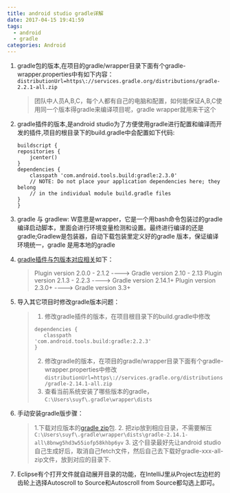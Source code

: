 ```yaml
---
title: android studio gradle详解
date: 2017-04-15 19:41:59
tags:
  - android
  - gradle
categories: Android
---
```


1. gradle包的版本,在项目的gradle/wrapper目录下面有个gradle-wrapper.properties中有如下内容：
`distributionUrl=https\://services.gradle.org/distributions/gradle-2.2.1-all.zip`
    >团队中人员A,B,C，每个人都有自己的电脑和配置，如何能保证A,B,C使用同一个版本得gradle来编译项目呢，gradle wrapper就用来干这个

2. gradle插件的版本,是android studio为了方便使用gradle进行配置和编译而开发的插件,项目的根目录下的build.gradle中会配置如下代码:
    ```
    buildscript {
    repositories {
        jcenter()
    }
    dependencies {
        classpath 'com.android.tools.build:gradle:2.3.0'
        // NOTE: Do not place your application dependencies here; they belong
        // in the individual module build.gradle files
    }
    }
    ```
3. gradle 与 gradlew: W意思是wrapper，它是一个用bash命令包装过的gradle编译启动脚本，里面会进行环境变量检测和设置。最终进行编译的还是gradle;Gradlew是包装器，自动下载包装里定义好的gradle 版本，保证编译环境统一，gradle 是用本地的gradle

4. [gradle插件与包版本对应相关](https://developer.android.com/studio/releases/gradle-plugin.html)如下：
    > Plugin version 2.0.0 - 2.1.2 ----> Gradle version 2.10 - 2.13
    > Plugin version 2.1.3 - 2.2.3 ----> Gradle version 2.14.1+
    > Plugin version 2.3.0+ ----> Gradle version 3.3+


5. 导入其它项目时修改gradle版本问题：
    > 1. 修改gradle插件的版本，在项目根目录下的build.gradle中修改
    > ```
    > dependencies {
    >    classpath
    > 'com.android.tools.build:gradle:2.2.3'
    > }
    > ```
    > 2. 修改gradle的版本，在项目的gradle/wrapper目录下面有个gradle-wrapper.properties中修改
    > `distributionUrl=https\://services.gradle.org/distributions/gradle-2.14.1-all.zip`
    > 3. 查看当前系统安装了哪些版本的gradle，`C:\Users\suyf\.gradle\wrapper\dists`


6. 手动安装gradle版步骤：
    > 1.下载对应版本的[gradle zip](https://services.gradle.org/distributions)包.
    > 2. 把zip放到相应目录，不需要解压`C:\Users\suyf\.gradle\wrapper\dists\gradle-2.14.1-all\8bnwg5hd3w55iofp58khbp6yv`
    > 3. 这个目录最好先让android studio 自己生成好后，取消自己fetch文件，然后自己去下载好gradle-xxx-all-zip文件，放到对应的目录下.

7. Eclipse有个打开文件就自动展开目录的功能，在IntelliJ里从Project左边栏的齿轮上选择Autoscroll to Source和Autoscroll from Source都勾选上即可。
